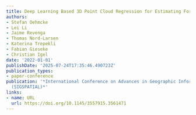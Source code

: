 ```yaml
---
title: Deep Learning Based 3D Point Cloud Regression for Estimating Forest Biomass
authors:
- Stefan Oehmcke
- Lei Li
- Jaime Revenga
- Thomas Nord-Larsen
- Katerina Trepekli
- Fabian Gieseke
- Christian Igel
date: '2022-01-01'
publishDate: '2025-07-24T17:35:46.490723Z'
publication_types:
- paper-conference
publication: '*International Conference on Advances in Geographic Information Systems
  (SIGSPATIAL)*'
links:
- name: URL
  url: https://doi.org/10.1145/3557915.3561471
---
```

